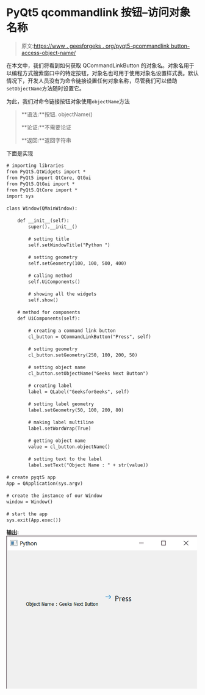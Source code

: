 # PyQt5 qcommandlink 按钮–访问对象名称

> 原文:[https://www . geesforgeks . org/pyqt5-qcommandlink button-access-object-name/](https://www.geeksforgeeks.org/pyqt5-qcommandlinkbutton-accessing-object-name/)

在本文中，我们将看到如何获取 QCommandLinkButton 的对象名。对象名用于以编程方式搜索窗口中的特定按钮，对象名也可用于使用对象名设置样式表。默认情况下，开发人员没有为命令链接设置任何对象名称，尽管我们可以借助`setObjectName`方法随时设置它。

为此，我们对命令链接按钮对象使用`objectName`方法

> **语法:**按钮. objectName()
> 
> **论证:**不需要论证
> 
> **返回:**返回字符串

下面是实现

```
# importing libraries
from PyQt5.QtWidgets import * 
from PyQt5 import QtCore, QtGui
from PyQt5.QtGui import * 
from PyQt5.QtCore import * 
import sys

class Window(QMainWindow):

    def __init__(self):
        super().__init__()

        # setting title
        self.setWindowTitle("Python ")

        # setting geometry
        self.setGeometry(100, 100, 500, 400)

        # calling method
        self.UiComponents()

        # showing all the widgets
        self.show()

    # method for components
    def UiComponents(self):

        # creating a command link button
        cl_button = QCommandLinkButton("Press", self)

        # setting geometry
        cl_button.setGeometry(250, 100, 200, 50)

        # setting object name
        cl_button.setObjectName("Geeks Next Button")

        # creating label
        label = QLabel("GeeksforGeeks", self)

        # setting label geometry
        label.setGeometry(50, 100, 200, 80)

        # making label multiline
        label.setWordWrap(True)

        # getting object name
        value = cl_button.objectName()

        # setting text to the label
        label.setText("Object Name : " + str(value))

# create pyqt5 app
App = QApplication(sys.argv)

# create the instance of our Window
window = Window()

# start the app
sys.exit(App.exec())
```

**输出:**
![](img/7d07d134d972b617a67286969dd38678.png)